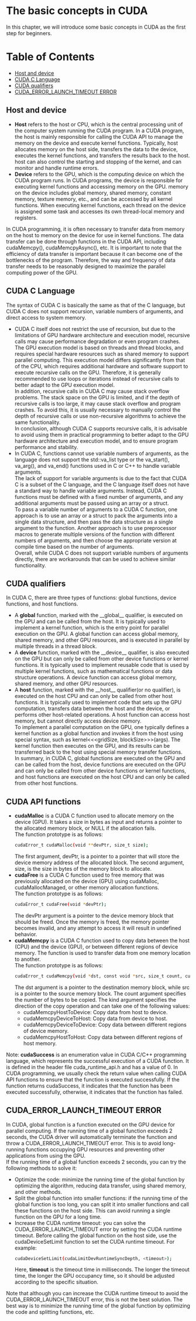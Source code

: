 # The basic concepts in CUDA  
In this chapter, we will introduce some basic concepts in CUDA as the first step for beginners.  

# Table of Contents

- [Host and device](#chapter-1)
- [CUDA C Language](#chapter-2)
- [CUDA qualifiers](#chapter-3)
- [CUDA_ERROR_LAUNCH_TIMEOUT ERROR](#chapter-4)

## Host and device  
- __Host__ refers to the host or CPU, which is the central processing unit of the computer system running the CUDA program. In a CUDA program, the host is mainly responsible for calling the CUDA API to manage the memory on the device and execute kernel functions. Typically, host allocates memory on the host side, transfers the data to the device, executes the kernel functions, and transfers the results back to the host. host can also control the starting and stopping of the kernel, and can monitor and handle runtime errors.  
- __Device__ refers to the GPU, which is the computing device on which the CUDA program runs. In CUDA programs, the device is responsible for executing kernel functions and accessing memory on the GPU. memory on the device includes global memory, shared memory, constant memory, texture memory, etc., and can be accessed by all kernel functions. When executing kernel functions, each thread on the device is assigned some task and accesses its own thread-local memory and registers.  

In CUDA programming, it is often necessary to transfer data from memory on the host to memory on the device for use in kernel functions. The data transfer can be done through functions in the CUDA API, including cudaMemcpy(), cudaMemcpyAsync(), etc. It is important to note that the efficiency of data transfer is important because it can become one of the bottlenecks of the program. Therefore, the way and frequency of data transfer needs to be reasonably designed to maximize the parallel computing power of the GPU.  
## CUDA C Language  
The syntax of CUDA C is basically the same as that of the C language, but CUDA C does not support recursion, variable numbers of arguments, and direct access to system memory.
- CUDA C itself does not restrict the use of recursion, but due to the limitations of GPU hardware architecture and execution model, recursive calls may cause performance degradation or even program crashes.  
The GPU execution model is based on threads and thread blocks, and requires special hardware resources such as shared memory to support parallel computing. This execution model differs significantly from that of the CPU, which requires additional hardware and software support to execute recursive calls on the GPU. Therefore, it is generally recommended to use loops or iterations instead of recursive calls to better adapt to the GPU execution model.  
In addition, recursive calls in CUDA C may cause stack overflow problems. The stack space on the GPU is limited, and if the depth of recursive calls is too large, it may cause stack overflow and program crashes. To avoid this, it is usually necessary to manually control the depth of recursive calls or use non-recursive algorithms to achieve the same functionality.  
In conclusion, although CUDA C supports recursive calls, it is advisable to avoid using them in practical programming to better adapt to the GPU hardware architecture and execution model, and to ensure program performance and stability.    
- In CUDA C, functions cannot use variable numbers of arguments, as the language does not support the std::va_list type or the va_start(), va_arg(), and va_end() functions used in C or C++ to handle variable arguments.  
The lack of support for variable arguments is due to the fact that CUDA C is a subset of the C language, and the C language itself does not have a standard way to handle variable arguments. Instead, CUDA C functions must be defined with a fixed number of arguments, and any additional arguments must be passed using an array or a struct.  
To pass a variable number of arguments to a CUDA C function, one approach is to use an array or a struct to pack the arguments into a single data structure, and then pass the data structure as a single argument to the function. Another approach is to use preprocessor macros to generate multiple versions of the function with different numbers of arguments, and then choose the appropriate version at compile time based on the number of arguments.  
Overall, while CUDA C does not support variable numbers of arguments directly, there are workarounds that can be used to achieve similar functionality.  
## CUDA qualifiers  
In CUDA C, there are three types of functions: global functions, device functions, and host functions.  
- A __global__ function, marked with the __global\_\_ qualifier, is executed on the GPU and can be called from the host. It is typically used to implement a kernel function, which is the entry point for parallel execution on the GPU. A global function can access global memory, shared memory, and other GPU resources, and is executed in parallel by multiple threads in a thread block.  
- A __device__ function, marked with the __device\_\_ qualifier, is also executed on the GPU but can only be called from other device functions or kernel functions. It is typically used to implement reusable code that is used by multiple kernel functions, such as mathematical functions or data structure operations. A device function can access global memory, shared memory, and other GPU resources.  
- A __host__ function, marked with the __host\_\_ qualifier(or no qualifier), is executed on the host CPU and can only be called from other host functions. It is typically used to implement code that sets up the GPU computation, transfers data between the host and the device, or performs other host-related operations. A host function can access host memory, but cannot directly access device memory.  
To implement a parallel computation on the GPU, one typically defines a kernel function as a global function and invokes it from the host using special syntax, such as kernel<<<gridSize, blockSize>>>(args). The kernel function then executes on the GPU, and its results can be transferred back to the host using special memory transfer functions.  
In summary, in CUDA C, global functions are executed on the GPU and can be called from the host, device functions are executed on the GPU and can only be called from other device functions or kernel functions, and host functions are executed on the host CPU and can only be called from other host functions.  
## CUDA API functions  
- __cudaMalloc__ is a CUDA C function used to allocate memory on the device (GPU). It takes a size in bytes as input and returns a pointer to the allocated memory block, or NULL if the allocation fails.  
The function prototype is as follows:
    ```bash
    cudaError_t cudaMalloc(void **devPtr, size_t size);
    ```  
    The first argument, devPtr, is a pointer to a pointer that will store the device memory address of the allocated block. The second argument, size, is the size in bytes of the memory block to allocate.  
- __cudaFree__ is a CUDA C function used to free memory that was previously allocated on the device (GPU) using cudaMalloc, cudaMallocManaged, or other memory allocation functions.  
The function prototype is as follows:  
    ```bash
    cudaError_t cudaFree(void *devPtr);
    ```  
    The devPtr argument is a pointer to the device memory block that should be freed. Once the memory is freed, the memory pointer becomes invalid, and any attempt to access it will result in undefined behavior.  
- __cudaMemcpy__ is a CUDA C function used to copy data between the host (CPU) and the device (GPU), or between different regions of device memory. The function is used to transfer data from one memory location to another.  
The function prototype is as follows:  
    ```bash
    cudaError_t cudaMemcpy(void *dst, const void *src, size_t count, cudaMemcpyKind kind);
    ```
    The dst argument is a pointer to the destination memory block, while src is a pointer to the source memory block. The count argument specifies the number of bytes to be copied. The kind argument specifies the direction of the copy operation and can take one of the following values:  
    - cudaMemcpyHostToDevice: Copy data from host to device.  
    - cudaMemcpyDeviceToHost: Copy data from device to host. 
    - cudaMemcpyDeviceToDevice: Copy data between different regions of device memory.  
    - cudaMemcpyHostToHost: Copy data between different regions of host memory.  
    
Note: __cudaSuccess__ is an enumeration value in CUDA C/C++ programming language, which represents the successful execution of a CUDA function. It is defined in the header file cuda_runtime_api.h and has a value of 0. In CUDA programming, we usually check the return value when calling CUDA API functions to ensure that the function is executed successfully. If the function returns cudaSuccess, it indicates that the function has been executed successfully, otherwise, it indicates that the function has failed.  
## CUDA_ERROR_LAUNCH_TIMEOUT ERROR   
In CUDA, global function is a function executed on the GPU device for parallel computing. If the running time of a global function exceeds 2 seconds, the CUDA driver will automatically terminate the function and throw a CUDA_ERROR_LAUNCH_TIMEOUT error. This is to avoid long-running functions occupying GPU resources and preventing other applications from using the GPU.  
If the running time of a global function exceeds 2 seconds, you can try the following methods to solve it:  
- Optimize the code: minimize the running time of the global function by optimizing the algorithm, reducing data transfer, using shared memory, and other methods.  
- Split the global function into smaller functions: if the running time of the global function is too long, you can split it into smaller functions and call these functions on the host side. This can avoid running a single function on the GPU for a long time.  
- Increase the CUDA runtime timeout: you can solve the CUDA_ERROR_LAUNCH_TIMEOUT error by setting the CUDA runtime timeout. Before calling the global function on the host side, use the cudaDeviceSetLimit function to set the CUDA runtime timeout. For example:
    ```bash
    cudaDeviceSetLimit(cudaLimitDevRuntimeSyncDepth, <timeout>);
    ```
    Here, __timeout__ is the timeout time in milliseconds. The longer the timeout time, the longer the GPU occupancy time, so it should be adjusted according to the specific situation.  

Note that although you can increase the CUDA runtime timeout to avoid the CUDA_ERROR_LAUNCH_TIMEOUT error, this is not the best solution. The best way is to minimize the running time of the global function by optimizing the code and splitting functions, etc.


